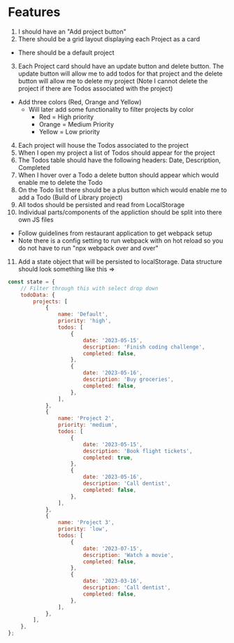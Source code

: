# Features

1. I should have an "Add project button"
2. There should be a grid layout displaying each Project as a card

- There should be a default project

3. Each Project card should have an update button and delete button. The update button will allow me to add todos for that project and the delete button will allow me to delete my project (Note I cannot delete the project if there are Todos associated with the project)

- Add three colors (Red, Orange and Yellow)
  - Will later add some functionality to filter projects by color
    - Red = High priority
    - Orange = Medium Priority
    - Yellow = Low priority

4. Each project will house the Todos associated to the project
5. When I open my project a list of Todos should appear for the project
6. The Todos table should have the following headers: Date, Description, Completed
7. When I hover over a Todo a delete button should appear which would enable me to delete the Todo
8. On the Todo list there should be a plus button which would enable me to add a Todo (Build of Library project)
9. All todos should be persisted and read from LocalStorage
10. Individual parts/components of the appliction should be split into there own JS files

- Follow guidelines from restaurant application to get webpack setup
- Note there is a config setting to run webpack with on hot reload so you do not have to run "npx webpack over and over"

11. Add a state object that will be persisted to localStorage. Data structure should look something like this =>

```js
const state = {
	// Filter through this with select drop down
	todoData: {
		projects: [
			{
				name: 'Default',
				priority: 'high',
				todos: [
					{
						date: '2023-05-15',
						description: 'Finish coding challenge',
						completed: false,
					},
					{
						date: '2023-05-16',
						description: 'Buy groceries',
						completed: false,
					},
				],
			},
			{
				name: 'Project 2',
				priority: 'medium',
				todos: [
					{
						date: '2023-05-15',
						description: 'Book flight tickets',
						completed: true,
					},
					{
						date: '2023-05-16',
						description: 'Call dentist',
						completed: false,
					},
				],
			},
			{
				name: 'Project 3',
				priority: 'low',
				todos: [
					{
						date: '2023-07-15',
						description: 'Watch a movie',
						completed: false,
					},
					{
						date: '2023-03-16',
						description: 'Call dentist',
						completed: false,
					},
				],
			},
		],
	},
};
```
